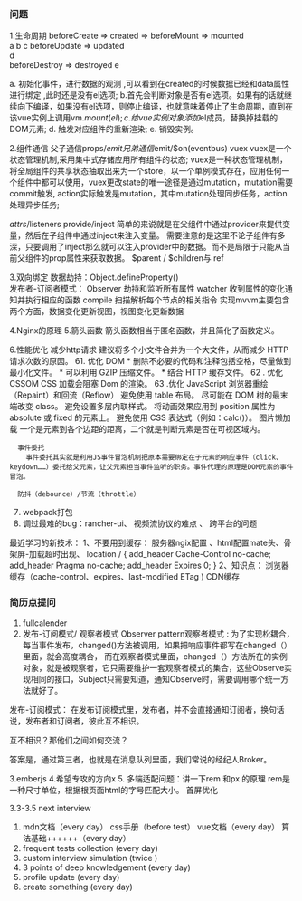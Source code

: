 ### 问题
1.生命周期 
beforeCreate =>  created  =>  beforeMount => mounted   
              a            b                c
beforeUpdate =>  updated   
              d                          
beforeDestroy => destroyed
              e

a. 初始化事件，进行数据的观测 ,可以看到在created的时候数据已经和data属性进行绑定 ,此时还是没有el选项;
b.首先会判断对象是否有el选项。如果有的话就继续向下编译，如果没有el选项，则停止编译，也就意味着停止了生命周期，直到在该vue实例上调用vm.$mount(el);
c. 给vue实例对象添加$el成员，替换掉挂载的DOM元素;
d. 触发对应组件的重新渲染;
e. 销毁实例。

2.组件通信 
  父子通信props/$emit
  兄弟通信$emit/$on(eventbus)
  vuex
    vuex是一个状态管理机制,采用集中式存储应用所有组件的状态;
    vuex是一种状态管理机制，将全局组件的共享状态抽取出来为一个store，以一个单例模式存在，应用任何一个组件中都可以使用，vuex更改state的唯一途径是通过mutation，mutation需要commit触发, action实际触发是mutation，其中mutation处理同步任务，action处理异步任务;

  $attrs/$listeners
  provide/inject
    简单的来说就是在父组件中通过provider来提供变量，然后在子组件中通过inject来注入变量。
    需要注意的是这里不论子组件有多深，只要调用了inject那么就可以注入provider中的数据。而不是局限于只能从当前父组件的prop属性来获取数据。
  $parent / $children与 ref
    

3.双向绑定 
  数据劫持：Object.defineProperty()  
  发布者-订阅者模式：
      Observer 劫持和监听所有属性 
      watcher 收到属性的变化通知并执行相应的函数
      compile 扫描解析每个节点的相关指令
  实现mvvm主要包含两个方面，数据变化更新视图，视图变化更新数据  

4.Nginx的原理 
5.箭头函数 
  箭头函数相当于匿名函数，并且简化了函数定义。

6.性能优化 
       减少http请求
       建议将多个小文件合并为一个大文件，从而减少 HTTP 请求次数的原因。 
      61. 优化 DOM
          *  删除不必要的代码和注释包括空格，尽量做到最小化文件。
          *  可以利用 GZIP 压缩文件。
          *  结合 HTTP 缓存文件。
      62 . 优化 CSSOM
          CSS 加载会阻塞 Dom 的渲染。
      63 .优化 JavaScript
          浏览器重绘（Repaint）和回流（Reflow）
          避免使用 table 布局。
          尽可能在 DOM 树的最末端改变 class。
          避免设置多层内联样式。
          将动画效果应用到 position 属性为 absolute 或 fixed 的元素上。
          避免使用 CSS 表达式（例如：calc()）。
      图片懒加载
          一个是元素到各个边距的距离，二个就是判断元素是否在可视区域内。
          
      事件委托
        事件委托其实就是利用JS事件冒泡机制把原本需要绑定在子元素的响应事件（click、keydown……）委托给父元素，让父元素担当事件监听的职务。事件代理的原理是DOM元素的事件冒泡。

      防抖（debounce）/节流（throttle）
7. webpack打包
8. 调过最难的bug：rancher-ui、  视频流协议的难点 、 跨平台的问题 

最近学习的新技术：
1、不要用到缓存：   服务器ngix配置 、html配置mate头、骨架屏-加载超时出现、
  location / {
  add_header Cache-Control no-cache;
  add_header Pragma no-cache;
  add_header Expires 0;
  }
2、知识点： 浏览器缓存（cache-control、expires、last-modified ETag ) 
           CDN缓存 

### 简历点提问
1. fullcalender 
2. 发布-订阅模式/ 观察者模式
  Observer pattern观察者模式 : 为了实现松耦合，每当事件发布，changed()方法被调用，如果把响应事件都写在changed（）里面，就会高度耦合，  而在观察者模式里面，changed（）方法所在的实例对象，就是被观察者，它只需要维护一套观察者模式的集合，这些Observe实现相同的接口，Subject只需要知道，通知Observe时，需要调用哪个统一方法就好了。

  发布-订阅模式：
  在发布订阅模式里，发布者，并不会直接通知订阅者，换句话说，发布者和订阅者，彼此互不相识。

  互不相识？那他们之间如何交流？

  答案是，通过第三者，也就是在消息队列里面，我们常说的经纪人Broker。
  
3.emberjs
4.希望专攻的方向x
5. 多端适配问题：讲一下rem 和px 的原理 
rem是一种尺寸单位，根据根页面html的字号匹配大小。 
首屏优化 



3.3-3.5 next interview
1. mdn文档（every day） css手册（before test） vue文档（every day） 算法基础++++++（every day）
2. frequent tests collection (every day)
3. custom interview simulation (twice )
4. 3 points of deep knowledgement (every day)
5. profile update (every day)
6. create something (every day)




